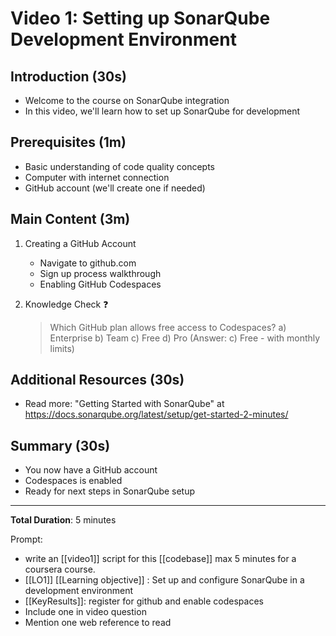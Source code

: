 # Video 1: Setting up SonarQube Development Environment

## Introduction (30s)
- Welcome to the course on SonarQube integration
- In this video, we'll learn how to set up SonarQube for development

## Prerequisites (1m)
- Basic understanding of code quality concepts
- Computer with internet connection
- GitHub account (we'll create one if needed)

## Main Content (3m)
1. Creating a GitHub Account
    - Navigate to github.com
    - Sign up process walkthrough
    - Enabling GitHub Codespaces

2. Knowledge Check ❓
    > Which GitHub plan allows free access to Codespaces?
    > a) Enterprise
    > b) Team
    > c) Free
    > d) Pro
    > (Answer: c) Free - with monthly limits)

## Additional Resources (30s)
- Read more: "Getting Started with SonarQube" at 
  https://docs.sonarqube.org/latest/setup/get-started-2-minutes/

## Summary (30s)
- You now have a GitHub account
- Codespaces is enabled
- Ready for next steps in SonarQube setup

---
**Total Duration**: 5 minutes

Prompt:
- write an [[video1]] script for this [[codebase]] max 5 minutes for a coursera course. 
- [[LO1]] [[Learning objective]] : Set up and configure SonarQube in a development environment
- [[KeyResults]]: register for github and enable codespaces
- Include one in video question 
- Mention one web reference to read